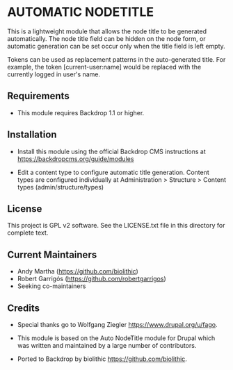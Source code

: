 AUTOMATIC NODETITLE
====================

This is a lightweight module that allows the node title to be generated
automatically. The node title field can be hidden on the node form, or automatic
generation can be set occur only when the title field is left empty.

Tokens can be used as replacement patterns in the auto-generated title. For
example, the token [current-user:name] would be replaced with the currently
logged in user's name.


Requirements
-------------

- This module requires Backdrop 1.1 or higher.


Installation
------------

- Install this module using the official Backdrop CMS instructions at
  https://backdropcms.org/guide/modules

- Edit a content type to configure automatic title generation. Content types are
  configured individually at Administration > Structure > Content
  types (admin/structure/types)


License
-------

This project is GPL v2 software. See the LICENSE.txt file in this directory for
complete text.


Current Maintainers
-------------------

- Andy Martha (https://github.com/biolithic)
- Robert Garrigós (https://github.com/robertgarrigos)
- Seeking co-maintainers


Credits
-------

* Special thanks go to Wolfgang Ziegler <https://www.drupal.org/u/fago>.

* This module is based on the Auto NodeTitle module for Drupal which was written
  and maintained by a large number of contributors.

* Ported to Backdrop by biolithic <https://github.com/biolithic>.
